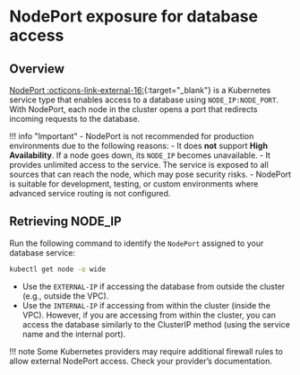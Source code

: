 # NodePort exposure for database access


## Overview

[NodePort   :octicons-link-external-16:](https://kubernetes.io/docs/concepts/services-networking/service/#type-nodeport){:target="_blank"} is a Kubernetes service type that enables access to a database using `NODE_IP:NODE_PORT`. With NodePort, each node in the cluster opens a port that redirects incoming requests to the database.


!!! info "Important"
    - NodePort is not recommended for production environments due to the following reasons:
        - It does **not** support **High Availability**. If a node goes down, its `NODE_IP` becomes unavailable.
        - It provides unlimited access to the service. The service is exposed to all sources that can reach the node, which may pose security risks.
    - NodePort is suitable for development, testing, or custom environments where advanced service routing is not configured.


## Retrieving NODE_IP

Run the following command to identify the `NodePort` assigned to your database service:

```sh
kubectl get node -o wide
```

- Use the `EXTERNAL-IP` if accessing the database from outside the cluster (e.g., outside the VPC).
- Use the `INTERNAL-IP` if accessing from within the cluster (inside the VPC). However, if you are accessing from within the cluster, you can access the database similarly to the ClusterIP method (using the service name and the internal port).


!!! note
    Some Kubernetes providers may require additional firewall rules to allow external NodePort access. Check your provider’s documentation.



